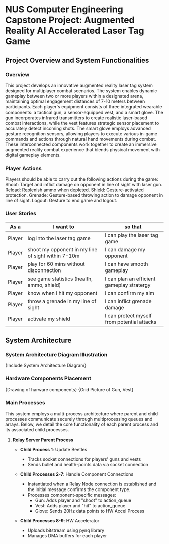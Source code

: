 # NUS Computer Engineering Capstone Project: Augmented Reality AI Accelerated Laser Tag Game

## Project Overview and System Functionalities

### Overview
This project develops an innovative augmented reality laser tag system designed for multiplayer combat scenarios. The system enables dynamic gameplay between two or more players within a designated arena, maintaining optimal engagement distances of 7-10 meters between participants.
Each player's equipment consists of three integrated wearable components: a tactical gun, a sensor-equipped vest, and a smart glove. The gun incorporates infrared transmitters to create realistic laser-based combat interactions, while the vest features strategic sensor placement to accurately detect incoming shots. The smart glove employs advanced gesture recognition sensors, allowing players to execute various in-game commands and actions through natural hand movements during combat.
These interconnected components work together to create an immersive augmented reality combat experience that blends physical movement with digital gameplay elements.

### Player Actions
Players should be able to carry out the following actions during the game:
Shoot: Target and inflict damage on opponent in line of sight with laser gun.
Reload: Replenish ammo when depleted.
Shield: Gesture-activated protection.
Grenade: Gesture-based throwing action to damage opponent in line of sight.
Logout: Gesture to end game and logout.

### User Stories
| As a | I want to | so that |
|----------------|-----------|----------|
| Player | log into the laser tag game | I can play the laser tag game |
| Player | shoot my opponent in my line of sight within 7-10m | I can damage my opponent |
| Player | play for 60 mins without disconnection | I can have smooth gameplay |
| Player | see game statistics (health, ammo, shield) | I can plan an efficient gameplay stratergy |
| Player | know when I hit my opponent | I can confirm my aim |
| Player | throw a grenade in my line of sight | I can inflict grenade damage |
| Player | activate my shield | I can protect myself from potential attacks|

## System Architecture 

### System Architecture Diagram Illustration
{Include System Architecture Diagram}

### Hardware Components Placement
{Drawing of harware components}
{Grid Picture of Gun, Vest}

### Main Processes
This system employs a multi-process architecture where parent and child processes communicate securely through multiprocessing queues and arrays. Below, we detail the core functionality of each parent process and its associated child processes.

1. **Relay Server Parent Process**
   - **Child Process 1**: Update Beetles
     - Tracks socket connections for players' guns and vests
     - Sends bullet and health-points data via socket connection
   
   - **Child Processes 2-7**: Handle Component Connections
     - Instantiated when a Relay Node connection is established and the initial message confirms the component type.
     - Processes component-specific messages:
       - Gun: Adds player and "shoot" to action_queue
       - Vest: Adds player and "hit" to action_queue
       - Glove: Sends 20Hz data points to HW Accel Process

   - **Child Processes 8-9**: HW Accelerator
     - Uploads bitstream using pynq library
     - Manages DMA buffers for each player
